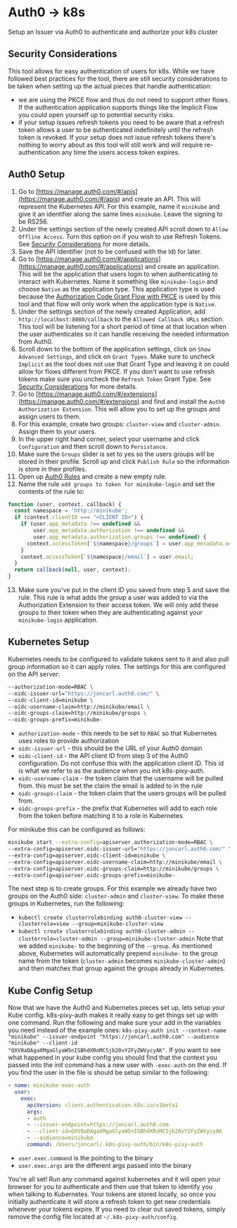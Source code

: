 # Auth0 -> k8s
Setup an Issuer via Auth0 to authenticate and authorize your k8s cluster

## Security Considerations
This tool allows for easy authentication of users for k8s. While we have followed best practices for the tool, there are still security considerations to be taken when setting up the actual pieces that handle authentication:
- we are using the PKCE flow and thus do not need to support other flows. If the authentication application supports things like the Implicit Flow you could open yourself up to potential security risks.
- if your setup issues refresh tokens you need to be aware that a refresh token allows a user to be authenticated indefinitely until the refresh token is revoked. If your setup does not issue refresh tokens there's nothing to worry about as this tool will still work and will require re-authentication any time the users access token expires.

## Auth0 Setup
1. Go to [https://manage.auth0.com/#/apis](https://manage.auth0.com/#/apis) and create an API. This will represent the Kubernetes API. For this example, name it `minikube` and give it an identifier along the same lines `minikube`. Leave the signing to be RS256.
2. Under the settings section of the newly created API scroll down to `Allow Offline Access`. Turn this option on if you wish to use Refresh Tokens. See [Security Considerations](#securityconsiderations) for more details.
3. Save the API Identifier (not to be confused with the Id) for later.
4. Go to [https://manage.auth0.com/#/applications](https://manage.auth0.com/#/applications) and create an application. This will be the application that users login to when authenticating to interact with Kubernetes. Name it something like `minikube-login` and choose `Native` as the application type. This application type is used because the [Authorization Code Grant Flow with PKCE](https://auth0.com/docs/api-auth/tutorials/authorization-code-grant-pkce) is used by this tool and that flow will only work when the application type is `Native`.
5. Under the settings section of the newly created Application, add `http://localhost:8080/callback` to the `Allowed Callback URLs` section. This tool will be listening for a short period of time at that location when the user authenticates so it can handle receiving the needed information from Auth0.
6. Scroll down to the bottom of the application settings, click on `Show Advanced Settings`, and click on `Grant Types`. Make sure to uncheck `Implicit` as the tool does not use that Grant Type and leaving it on could allow for flows different from PKCE. If you don't want to use refresh tokens make sure you uncheck the `Refresh Token` Grant Type. See [Security Considerations](#securityconsiderations) for more details.
7. Go to [https://manage.auth0.com/#/extensions](https://manage.auth0.com/#/extensions) and find and install the `Auth0 Authorization Extension`. This will allow you to set up the groups and assign users to them.
8. For this example, create two groups: `cluster-view` and `cluster-admin`. Assign them to your users.
9. In the upper right hand corner, select your username and click `Configuration` and then scroll down to `Persistance`.
10. Make sure the `Groups` slider is set to yes so the users groups will be stored in their profile. Scroll up and click `Publish Rule` so the information is store in their profiles.
11. Open up [Auth0 Rules](https://manage.auth0.com/#/rules) and create a new empty rule.
12. Name the rule `add groups to token for minikube-login` and set the contents of the rule to:
```javascript
function (user, context, callback) {
  const namespace = 'http://minikube';
  if (context.clientID === "<CLIENT ID>") {
    if (user.app_metadata !== undefined && 
        user.app_metadata.authorization !== undefined &&
        user.app_metadata.authorization.groups !== undefined) {
      context.accessToken[`${namespace}/groups`] = user.app_metadata.authorization.groups;
    }
    context.accessToken[`${namespace}/email`] = user.email;
  }
  return callback(null, user, context);
}
```
13. Make sure you've put in the client ID you saved from step 5 and save the rule. This rule is what adds the group a user was added to via the Authorization Extension to their access token. We will only add these groups to their token when they are authenticating against your `minikube-login` application.


## Kubernetes Setup
Kubernetes needs to be configured to validate tokens sent to it and also pull group information so it can apply roles. The settings for this are configured on the API server: 
```bash
--authorization-mode=RBAC \
--oidc-issuer-url="https://joncarl.auth0.com/" \
--oidc-client-id=minikube \
--oidc-username-claim=http://minikube/email \
--oidc-groups-claim=http://minikube/groups \
--oidc-groups-prefix=minikube-
```

- `authorization-mode` - this needs to be set to `RBAC` so that Kubernetes uses roles to provide authorization
- `oidc-issuer-url` - this should be the URL of your Auth0 domain
- `oidc-client-id` - the API client ID from step 3 of the Auth0 configuration. Do not confuse this with the application client ID. This id is what we refer to as the audience when you init k8s-pixy-auth.
- `oidc-username-claim` - the token claim that the username will be pulled from. this must be set the claim the email is added to in the rule
- `oidc-groups-claim` - the token claim that the users groups will be pulled from.
- `oidc-groups-prefix` - the prefix that Kubernetes will add to each role from the token before matching it to a role in Kubernetes


For minikube this can be configured as follows:
```bash
minikube start --extra-config=apiserver.authorization-mode=RBAC \
--extra-config=apiserver.oidc-issuer-url="https://joncarl.auth0.com/" \
--extra-config=apiserver.oidc-client-id=minikube \
--extra-config=apiserver.oidc-username-claim=http://minikube/email \
--extra-config=apiserver.oidc-groups-claim=http://minikube/groups \
--extra-config=apiserver.oidc-groups-prefix=minikube-
```


The next step is to create groups. For this example we already have two groups on the Auth0 side: `cluster-admin` and `cluster-view`. To make these groups in Kubernetes, run the following:
- `kubectl create clusterrolebinding auth0-cluster-view --clusterrole=view --group=minikube-cluster-view`
- `kubectl create clusterrolebinding auth0-cluster-admin --clusterrole=cluster-admin --group=minikube-cluster-admin`
Note that we added `minikube-` to the beginning of the `--group`. As mentioned above, Kubernetes will automatically prepend `minikube-` to the group name from the token (`cluster-admin` becomes `minikube-cluster-admin`) and then matches that group against the groups already in Kubernetes.

## Kube Config Setup
Now that we have the Auth0 and Kubernetes pieces set up, lets setup your Kube config. k8s-pixy-auth makes it really easy to get things set up with one command. Run the following and make sure your add in the variables you need instead of the example ones: `k8s-pixy-auth init --context-name "minikube" --issuer-endpoint "https://joncarl.auth0.com" --audience "minikube" --client-id "QXV0aDAgaXMgaGlyaW5nISBhdXRoMC5jb20vY2FyZWVycyAK"`. If you want to see what happened in your kube config you should find that the context you passed into the init command has a new user with `-exec-auth` on the end. If you find the user in the file is should be setup similar to the following:
```yaml
- name: minikube-exec-auth
  user:
    exec:
      apiVersion: client.authentication.k8s.io/v1beta1
      args:
      - auth
      - --issuer-endpoint=https://joncarl.auth0.com
      - --client-id=QXV0aDAgaXMgaGlyaW5nISBhdXRoMC5jb20vY2FyZWVycyAK
      - --audience=minikube
      command: /Users/joncarl/.k8s-pixy-auth/bin/k8s-pixy-auth
```

- `user.exec.command` is the pointing to the binary
- `user.exec.args` are the different args passed into the binary 

You're all set! Run any command against kubernetes and it will open your browser for you to authenticate and then use that token to identify you when talking to Kubernetes. Your tokens are stored locally, so once you initially authenticate it will store a refresh token to get new credentials whenever your tokens expire. If you need to clear out saved tokens, simply remove the config file located at `~/.k8s-pixy-auth/config`.